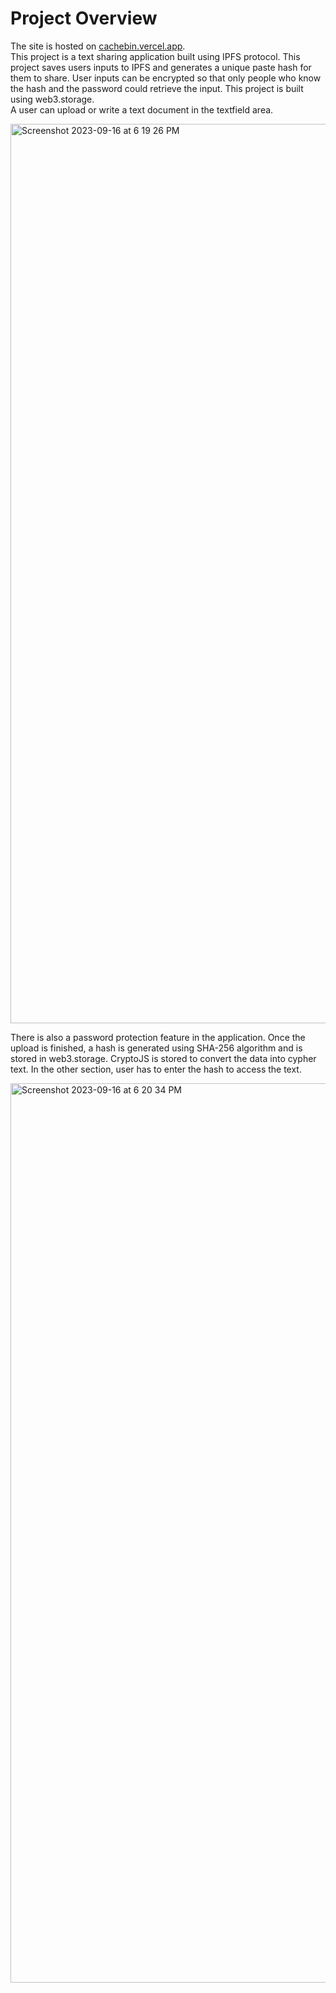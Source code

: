 # Project Overview

The site is hosted on [cachebin.vercel.app](https://cachebin.vercel.app/).
<br />
This project is a text sharing application built using IPFS protocol. This project saves users inputs to IPFS and generates a unique paste hash for them to share. User inputs can be encrypted so that only people who know the hash and the password could retrieve the input. This project is built using web3.storage.
<br />
A user can upload or write a text document in the textfield area. 

<img width="1439" alt="Screenshot 2023-09-16 at 6 19 26 PM" src="https://github.com/suyashpatil78/cachebin/blob/master/public/upload.png">

There is also a password protection feature in the application. Once the upload is finished, a hash is generated using SHA-256 algorithm and is stored in web3.storage. CryptoJS is stored to convert the data into cypher text.
In the other section, user has to enter the hash to access the text. 

<img width="1439" alt="Screenshot 2023-09-16 at 6 20 34 PM" src="https://github.com/suyashpatil78/cachebin/blob/master/public/download.png">
